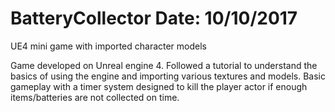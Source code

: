 # BatteryCollector    Date: 10/10/2017
UE4 mini game with imported character models

Game developed on Unreal engine 4. Followed a tutorial to understand the basics of using the engine and importing various textures and models.
Basic gameplay with a timer system designed to kill the player actor if enough items/batteries are not collected on time.
